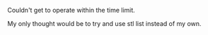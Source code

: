 Couldn't get to operate within the time limit.

My only thought would be to try and use stl list instead of my own.